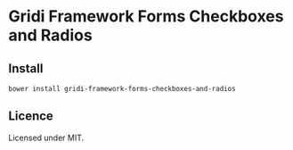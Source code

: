 # Gridi Framework Forms Checkboxes and Radios

## Install
`bower install gridi-framework-forms-checkboxes-and-radios`

## Licence

Licensed under MIT.
